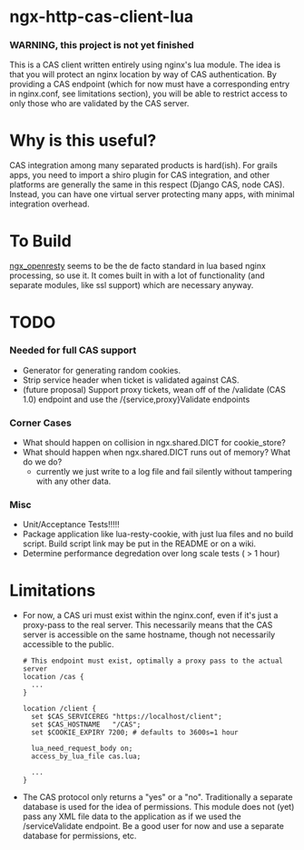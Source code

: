 # ngx-http-cas-client-lua

### WARNING, this project is not yet finished

This is a CAS client written entirely using nginx's lua module. The idea is that you will
protect an nginx location by way of CAS authentication. By providing a CAS endpoint (which
for now must have a corresponding entry in nginx.conf, see limitations section), you will be
able to restrict access to only those who are validated by the CAS server.

# Why is this useful?

CAS integration among many separated products is hard(ish). For grails apps, you need to
import a shiro plugin for CAS integration, and other platforms are generally the same in
this respect (Django CAS, node CAS). Instead, you can have one virtual server protecting
many apps, with minimal integration overhead.

# To Build

[ngx\_openresty](https://github.com/openresty/ngx_openresty) seems to be the de facto 
standard in lua based nginx processing, so use it. It comes built in with a lot of
functionality (and separate modules, like ssl support) which are necessary anyway.

# TODO

### Needed for full CAS support
* Generator for generating random cookies.
* Strip service header when ticket is validated against CAS.
* (future proposal) Support proxy tickets, wean off of the /validate (CAS 1.0) endpoint
  and use the /{service,proxy}Validate endpoints

### Corner Cases
* What should happen on collision in ngx.shared.DICT for cookie\_store?
* What should happen when ngx.shared.DICT runs out of memory? What do we do?
  - currently we just write to a log file and fail silently without tampering with any
    other data.

### Misc
* Unit/Acceptance Tests!!!!!
* Package application like lua-resty-cookie, with just lua files and no build script. Build
  script link may be put in the README or on a wiki.
* Determine performance degredation over long scale tests ( > 1 hour)

# Limitations
* For now, a CAS uri must exist within the nginx.conf, even if it's just a proxy-pass to the
  real server. This necessarily means that the CAS server is accessible on the same hostname,
  though not necessarily accessible to the public.
  ```
  # This endpoint must exist, optimally a proxy pass to the actual server
  location /cas {
    ...
  }

  location /client {
    set $CAS_SERVICEREG "https://localhost/client";
    set $CAS_HOSTNAME   "/CAS";
    set $COOKIE_EXPIRY 7200; # defaults to 3600s=1 hour

    lua_need_request_body on;
    access_by_lua_file cas.lua;

    ...
  }
  ```
* The CAS protocol only returns a "yes" or a "no". Traditionally a separate database is used
  for the idea of permissions. This module does not (yet) pass any XML file data to the
  application as if we used the /serviceValidate endpoint. Be a good user for now and use
  a separate database for permissions, etc.
